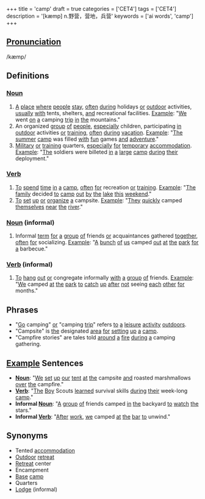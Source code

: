 +++
title = 'camp'
draft = true
categories = ['CET4']
tags = ['CET4']
description = '[kæmp] n.野营，营地，兵营'
keywords = ['ai words', 'camp']
+++

## [Pronunciation](/post/pronunciation/)
/kæmp/

## Definitions
### [Noun](/post/noun/)
1. [A](/post/a/) [place](/post/place/) [where](/post/where/) [people](/post/people/) [stay](/post/stay/), [often](/post/often/) [during](/post/during/) holidays [or](/post/or/) [outdoor](/post/outdoor/) activities, [usually](/post/usually/) [with](/post/with/) tents, shelters, [and](/post/and/) recreational facilities.
   [Example](/post/example/): "[We](/post/we/) went [on](/post/on/) [a](/post/a/) camping [trip](/post/trip/) [in](/post/in/) [the](/post/the/) mountains."
2. An organized [group](/post/group/) [of](/post/of/) [people](/post/people/), [especially](/post/especially/) children, participating [in](/post/in/) [outdoor](/post/outdoor/) activities [or](/post/or/) [training](/post/training/), [often](/post/often/) [during](/post/during/) [vacation](/post/vacation/).
   [Example](/post/example/): "[The](/post/the/) [summer](/post/summer/) [camp](/post/camp/) was filled [with](/post/with/) [fun](/post/fun/) games [and](/post/and/) [adventure](/post/adventure/)."
3. [Military](/post/military/) [or](/post/or/) [training](/post/training/) quarters, [especially](/post/especially/) [for](/post/for/) [temporary](/post/temporary/) [accommodation](/post/accommodation/).
   [Example](/post/example/): "[The](/post/the/) soldiers were billeted [in](/post/in/) [a](/post/a/) [large](/post/large/) [camp](/post/camp/) [during](/post/during/) [their](/post/their/) deployment."

### [Verb](/post/verb/)
1. [To](/post/to/) [spend](/post/spend/) [time](/post/time/) [in](/post/in/) [a](/post/a/) [camp](/post/camp/), [often](/post/often/) [for](/post/for/) recreation [or](/post/or/) [training](/post/training/).
   [Example](/post/example/): "[The](/post/the/) [family](/post/family/) decided [to](/post/to/) [camp](/post/camp/) [out](/post/out/) [by](/post/by/) [the](/post/the/) [lake](/post/lake/) [this](/post/this/) [weekend](/post/weekend/)."
2. [To](/post/to/) [set](/post/set/) [up](/post/up/) [or](/post/or/) [organize](/post/organize/) [a](/post/a/) campsite.
   [Example](/post/example/): "[They](/post/they/) [quickly](/post/quickly/) camped [themselves](/post/themselves/) [near](/post/near/) [the](/post/the/) [river](/post/river/)."

### [Noun](/post/noun/) (informal)
1. Informal [term](/post/term/) [for](/post/for/) [a](/post/a/) [group](/post/group/) [of](/post/of/) friends [or](/post/or/) acquaintances gathered [together](/post/together/), [often](/post/often/) [for](/post/for/) socializing.
   [Example](/post/example/): "[A](/post/a/) [bunch](/post/bunch/) [of](/post/of/) [us](/post/us/) camped [out](/post/out/) [at](/post/at/) [the](/post/the/) [park](/post/park/) [for](/post/for/) [a](/post/a/) barbecue."

### [Verb](/post/verb/) (informal)
1. [To](/post/to/) [hang](/post/hang/) [out](/post/out/) [or](/post/or/) congregate informally [with](/post/with/) [a](/post/a/) [group](/post/group/) [of](/post/of/) friends.
   [Example](/post/example/): "[We](/post/we/) camped [at](/post/at/) [the](/post/the/) [park](/post/park/) [to](/post/to/) [catch](/post/catch/) [up](/post/up/) [after](/post/after/) [not](/post/not/) seeing [each](/post/each/) [other](/post/other/) [for](/post/for/) months."

## Phrases
- "[Go](/post/go/) camping" [or](/post/or/) "camping [trip](/post/trip/)" refers [to](/post/to/) [a](/post/a/) [leisure](/post/leisure/) [activity](/post/activity/) [outdoors](/post/outdoors/).
- "Campsite" is [the](/post/the/) designated [area](/post/area/) [for](/post/for/) [setting](/post/setting/) [up](/post/up/) [a](/post/a/) [camp](/post/camp/).
- "Campfire stories" are tales told [around](/post/around/) [a](/post/a/) [fire](/post/fire/) [during](/post/during/) [a](/post/a/) camping gathering.

## [Example](/post/example/) Sentences
- **[Noun](/post/noun/)**: "[We](/post/we/) [set](/post/set/) [up](/post/up/) [our](/post/our/) [tent](/post/tent/) [at](/post/at/) [the](/post/the/) campsite [and](/post/and/) roasted marshmallows [over](/post/over/) [the](/post/the/) campfire."
- **[Verb](/post/verb/)**: "[The](/post/the/) [Boy](/post/boy/) Scouts [learned](/post/learned/) survival skills [during](/post/during/) [their](/post/their/) week-long [camp](/post/camp/)."
- **Informal [Noun](/post/noun/)**: "[A](/post/a/) [group](/post/group/) [of](/post/of/) friends camped [in](/post/in/) [the](/post/the/) backyard [to](/post/to/) [watch](/post/watch/) [the](/post/the/) stars."
- **Informal [Verb](/post/verb/)**: "[After](/post/after/) [work](/post/work/), [we](/post/we/) camped [at](/post/at/) [the](/post/the/) [bar](/post/bar/) [to](/post/to/) unwind."

## Synonyms
- Tented [accommodation](/post/accommodation/)
- [Outdoor](/post/outdoor/) [retreat](/post/retreat/)
- [Retreat](/post/retreat/) center
- Encampment
- [Base](/post/base/) [camp](/post/camp/)
- Quarters
- [Lodge](/post/lodge/) (informal)
